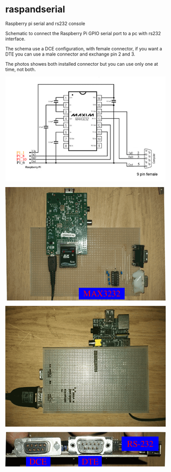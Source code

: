 # raspandserial
Raspberry pi serial and rs232 console 

Schematic to connect the Raspberry Pi GPIO serial port to a pc with rs232 interface.

The schema use a DCE configuration, with female connector, if you want a DTE you can use a male connector and exchange pin 2 and 3.

The photos showes both installed connector but you can use only one at time, not both.

![Demo](https://github.com/bigjohnson/raspandserial/blob/master/RaspeRS232.png?raw=true)

![Demo](https://github.com/bigjohnson/raspandserial/blob/master/rasp1.png?raw=true)

![Demo](https://github.com/bigjohnson/raspandserial/blob/master/rasp2.png?raw=true)

![Demo](https://github.com/bigjohnson/raspandserial/blob/master/rasp3.png?raw=true)
